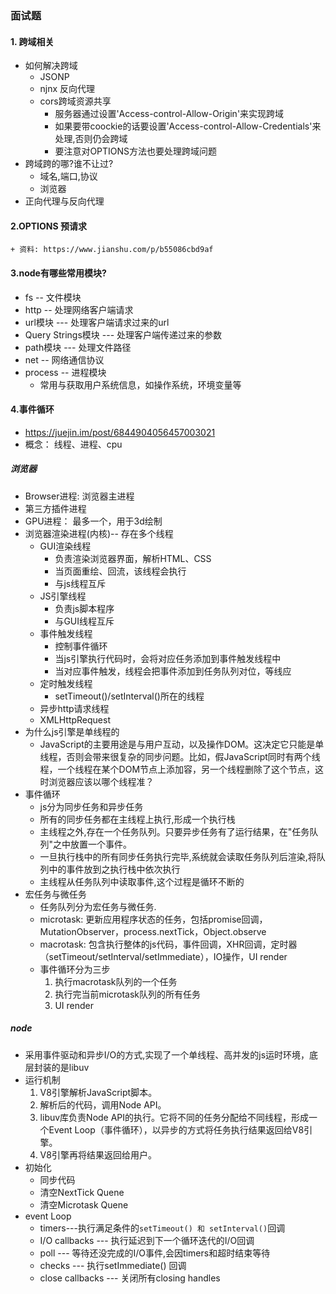 ### 面试题
#### 1. 跨域相关
+ 如何解决跨域
    + JSONP
    + njnx 反向代理
    + cors跨域资源共享
        + 服务器通过设置'Access-control-Allow-Origin'来实现跨域
        + 如果要带coockie的话要设置'Access-control-Allow-Credentials'来处理,否则仍会跨域
        + 要注意对OPTIONS方法也要处理跨域问题
+ 跨域跨的哪?谁不让过?
    + 域名,端口,协议
    + 浏览器
+ 正向代理与反向代理

#### 2.OPTIONS 预请求
    + 资料: https://www.jianshu.com/p/b55086cbd9af

#### 3.node有哪些常用模块?
  + fs -- 文件模块
  + http -- 处理网络客户端请求
  + url模块 --- 处理客户端请求过来的url
  + Query Strings模块 --- 处理客户端传递过来的参数
  + path模块 --- 处理文件路径
  + net -- 网络通信协议
  + process -- 进程模块
     + 常用与获取用户系统信息，如操作系统，环境变量等

#### 4.事件循环
+ https://juejin.im/post/6844904056457003021
+ 概念： 线程、进程、cpu
##### 浏览器
+ Browser进程: 浏览器主进程
+ 第三方插件进程
+ GPU进程： 最多一个，用于3d绘制
+ 浏览器渲染进程(内核)-- 存在多个线程
    + GUI渲染线程
        + 负责渲染浏览器界面，解析HTML、CSS
        + 当页面重绘、回流，该线程会执行
        + 与js线程互斥
    + JS引擎线程
        + 负责js脚本程序
        + 与GUI线程互斥
    + 事件触发线程
        + 控制事件循环
        + 当js引擎执行代码时，会将对应任务添加到事件触发线程中
        + 当对应事件触发，线程会把事件添加到任务队列对位，等线应
    + 定时触发线程
        + setTimeout()/setInterval()所在的线程
    + 异步http请求线程
    + XMLHttpRequest
+ 为什么js引擎是单线程的
    + JavaScript的主要用途是与用户互动，以及操作DOM。这决定它只能是单线程，否则会带来很复杂的同步问题。比如，假JavaScript同时有两个线程，一个线程在某个DOM节点上添加容，另一个线程删除了这个节点，这时浏览器应该以哪个线程准？
+ 事件循环
    + js分为同步任务和异步任务
    + 所有的同步任务都在主线程上执行,形成一个执行栈
    + 主线程之外,存在一个任务队列。只要异步任务有了运行结果，在"任务队列"之中放置一个事件。
    + 一旦执行栈中的所有同步任务执行完毕,系统就会读取任务队列后渲染,将队列中的事件放到之执行栈中依次执行
    + 主线程从任务队列中读取事件,这个过程是循环不断的
+ 宏任务与微任务
    + 任务队列分为宏任务与微任务.
    + microtask: 更新应用程序状态的任务，包括promise回调，MutationObserver，process.nextTick，Object.observe
    + macrotask: 包含执行整体的js代码，事件回调，XHR回调，定时器（setTimeout/setInterval/setImmediate），IO操作，UI render
    + 事件循环分为三步
        1. 执行macrotask队列的一个任务
        2. 执行完当前microtask队列的所有任务
        3. UI render
##### node
+ 采用事件驱动和异步I/O的方式,实现了一个单线程、高并发的js运时环境，底层封装的是libuv
+ 运行机制
    1. V8引擎解析JavaScript脚本。
    2. 解析后的代码，调用Node API。
    3. libuv库负责Node API的执行。它将不同的任务分配给不同线程，形成一个Event Loop（事件循环），以异步的方式将任务执行结果返回给V8引擎。
    4. V8引擎再将结果返回给用户。
+ 初始化
    + 同步代码
    + 清空NextTick Quene
    + 清空Microtask Quene
+ event Loop
    + timers---执行满足条件的`setTimeout() 和 setInterval()`回调
    + I/O callbacks --- 执行延迟到下一个循环迭代的I/O回调
    + poll --- 等待还没完成的I/O事件,会因timers和超时结束等待
    + checks --- 执行setImmediate() 回调
    + close callbacks --- 关闭所有closing handles

